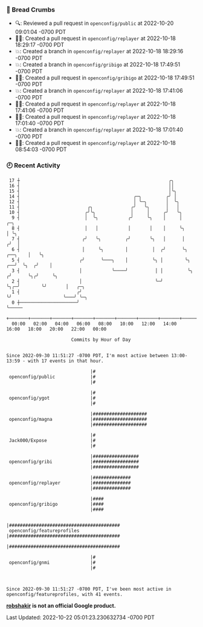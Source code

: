 ### 🍞 Bread Crumbs

 * 🔍: Reviewed a pull request in  `openconfig/public` at 2022-10-20 09:01:04 -0700 PDT
 * ✍🏼: Created a pull request in `openconfig/replayer` at 2022-10-18 18:29:17 -0700 PDT
 * 💥: Created a branch in `openconfig/replayer` at 2022-10-18 18:29:16 -0700 PDT
 * 💥: Created a branch in `openconfig/gribigo` at 2022-10-18 17:49:51 -0700 PDT
 * ✍🏼: Created a pull request in `openconfig/gribigo` at 2022-10-18 17:49:51 -0700 PDT
 * 💥: Created a branch in `openconfig/replayer` at 2022-10-18 17:41:06 -0700 PDT
 * ✍🏼: Created a pull request in `openconfig/replayer` at 2022-10-18 17:41:06 -0700 PDT
 * ✍🏼: Created a pull request in `openconfig/replayer` at 2022-10-18 17:01:40 -0700 PDT
 * 💥: Created a branch in `openconfig/replayer` at 2022-10-18 17:01:40 -0700 PDT
 * ✍🏼: Created a pull request in `openconfig/replayer` at 2022-10-18 08:54:03 -0700 PDT

### 🕘 Recent Activity
```
 17 ┼                                                       ╭╮
 16 ┤                                                       ││
 15 ┤                                                       │╰╮
 14 ┤                                          ╭─╮         ╭╯ │
 12 ┤                                          │ ╰─╮       │  ╰╮
 11 ┤                         ╭╮              ╭╯   ╰╮      │   │
 10 ┤                        ╭╯╰╮             │     │     ╭╯   ╰╮
  9 ┤                        │  ╰╮           ╭╯     ╰╮    │     │                    ╭─╮
  8 ┤                        │   │           │       │    │     ╰╮                   │ ╰╮
  7 ┤                       ╭╯   ╰╮         ╭╯       ╰╮   │      │                  ╭╯  │
  6 ┤                       │     ╰╮        │         │  ╭╯      ╰╮         ╭──╮    │   ╰╮
  5 ┤                      ╭╯      ╰───╮    │         ╰╮ │        ╰╮     ╭──╯  ╰╮  ╭╯    │
  3 ┤                      │           ╰────╯          │ │         ╰╮   ╭╯      ╰╮╭╯     ╰╮
  2 ┤                      │                           ╰─╯          ╰╮╭─╯        ╰╯       │   ╭─╮
  1 ┤                     ╭╯                                         ╰╯                   ╰───╯ ╰─╮
  0 ┼─────────────────────╯                                                                       ╰─────
    +───────+───────+───────+───────+───────+───────+───────+───────+───────+───────+───────+───────+────
  00:00   02:00   04:00   06:00   08:00   10:00   12:00   14:00   16:00   18:00   20:00   22:00   00:00   

						Commits by Hour of Day


Since 2022-09-30 11:51:27 -0700 PDT, I'm most active between 13:00-13:59 - with 17 events in that hour.

```



```
                               |#
 openconfig/public             |#
                               |#

                               |#
 openconfig/ygot               |#
                               |#

                               |####################
 openconfig/magna              |####################
                               |####################

                               |#
 Jack000/Expose                |#
                               |#

                               |#################
 openconfig/gribi              |#################
                               |#################

                               |##############
 openconfig/replayer           |##############
                               |##############

                               |####
 openconfig/gribigo            |####
                               |####

                               |#########################################
 openconfig/featureprofiles    |#########################################
                               |#########################################

                               |#
 openconfig/gnmi               |#
                               |#



Since 2022-09-30 11:51:27 -0700 PDT, I've been most active in openconfig/featureprofiles, with 41 events.

```
**[robshakir](mailto:robjs@google.com) is not an official Google product.**  


Last Updated: 2022-10-22 05:01:23.230632734 -0700 PDT
